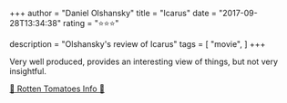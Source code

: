 +++
author = "Daniel Olshansky"
title = "Icarus"
date = "2017-09-28T13:34:38"
rating = "⭐⭐⭐"

description = "Olshansky's review of Icarus"
tags = [
    "movie",
]
+++


Very well produced, provides an interesting view of things, but not very insightful.

[🍅 Rotten Tomatoes Info 🍅](https://www.rottentomatoes.com//m/icarus_2017)